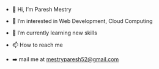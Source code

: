 - 👋 Hi, I’m Paresh Mestry
- 👀 I’m interested in Web Development, Cloud Computing
- 🌱 I’m currently learning new skills

- 📫 How to reach me 
- ➡️ mail me at mestryparesh52@gmail.com

<!---
im-pareshm/im-pareshm is a ✨ special ✨ repository because its `README.md` (this file) appears on your GitHub profile.
You can click the Preview link to take a look at your changes.
--->
